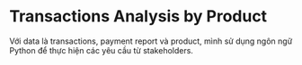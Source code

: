# Transactions Analysis by Product
Với data là transactions, payment report và product, mình sử dụng ngôn ngữ Python để thực hiện các yêu cầu từ stakeholders.
